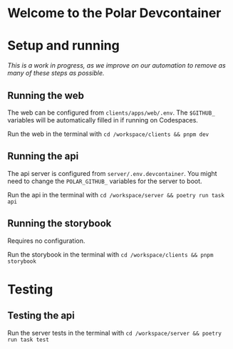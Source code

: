 # Welcome to the Polar Devcontainer

# Setup and running

_This is a work in progress, as we improve on our automation to remove as many of these steps as possible._

## Running the web

The web can be configured from `clients/apps/web/.env`. The `$GITHUB_` variables will be automatically filled in if running on Codespaces.

Run the web in the terminal with `cd /workspace/clients && pnpm dev`

## Running the api

The api server is configured from `server/.env.devcontainer`. You might need to change the `POLAR_GITHUB_` variables for the server to boot.

Run the api in the terminal with `cd /workspace/server && poetry run task api`

## Running the storybook

Requires no configuration.

Run the storybook in the terminal with `cd /workspace/clients && pnpm storybook`

# Testing

## Testing the api

Run the server tests in the terminal with `cd /workspace/server && poetry run task test`